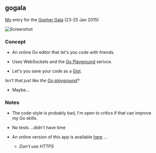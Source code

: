 gogala
------

[My](https://github.com/julien) entry for the [Gopher Gala](http://gophergala.com) (23-25 Jan 2015)

![Screenshot](http://imgur.com/VSP97TE)

### Concept

  + An online Go editor that let's you code with friends.

  + Uses WebSockets and the [Go Playground](http://play.golang.org) serivce.

  + Let's you save your code as a [Gist](https://gist.github.com).

  *Isn't that just like the [Go playground](http://play.golang.org)?*

  + Maybe...


### Notes

  + The code-style is probably bad, I'm open to critics if that can improve my Go skills.

  + No tests ...didn't have time

  + An online version of this app is available [here](http://gogala.herokuapp.com) ...

    - *Don't use HTTPS*




